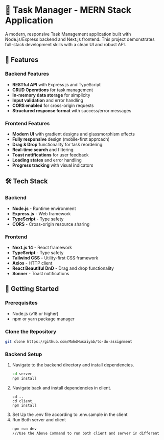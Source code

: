 # 📝 Task Manager - MERN Stack Application

A modern, responsive Task Management application built with Node.js/Express backend and Next.js frontend. This project demonstrates full-stack development skills with a clean UI and robust API.

## 🚀 Features

### Backend Features
- **RESTful API** with Express.js and TypeScript
- **CRUD Operations** for task management
- **In-memory data storage** for simplicity
- **Input validation** and error handling
- **CORS enabled** for cross-origin requests
- **Structured response format** with success/error messages

### Frontend Features
- **Modern UI** with gradient designs and glassmorphism effects
- **Fully responsive** design (mobile-first approach)
- **Drag & Drop** functionality for task reordering
- **Real-time search** and filtering
- **Toast notifications** for user feedback
- **Loading states** and error handling
- **Progress tracking** with visual indicators

## 🛠️ Tech Stack

### Backend
- **Node.js** - Runtime environment
- **Express.js** - Web framework
- **TypeScript** - Type safety
- **CORS** - Cross-origin resource sharing

### Frontend
- **Next.js 14** - React framework
- **TypeScript** - Type safety
- **Tailwind CSS** - Utility-first CSS framework
- **Axios** - HTTP client
- **React Beautiful DnD** - Drag and drop functionality
- **Sonner** - Toast notifications

## 🚦 Getting Started

### Prerequisites
- Node.js (v18 or higher)
- npm or yarn package manager

### Clone the Repository
```bash
git clone https://github.com/MohdMusaiyab/to-do-assignment
```
### Backend Setup

1. Navigate to the backend directory and install dependencies.
   ```bash
   cd server
   npm install
    ```
2. Navigate back and install dependencies in client.
   ```
   cd ..
   cd client
   npm install

3. Set Up the .env file according to .env.sample in the client
4. Run Both server and client
   ```bash
   npm run dev
   ///Use the Above Command to run both client and server in different terminals.


